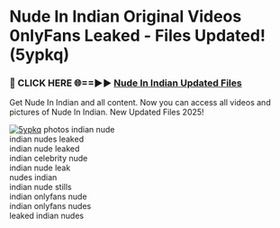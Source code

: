 # Nude In Indian Original Videos 0nlyFans Leaked - Files Updated! (5ypkq)

<h3>🔴 CLICK HERE 🌐==►► <a href="https://tinyurl.com/5h6xmrr3" rel="nofollow">Nude In Indian Updated Files</a></h3>

Get Nude In Indian and all content. Now you can access all videos and pictures of Nude In Indian. New Updated Files 2025!

[![5ypkq](https://i.imgur.com/KVD873Z.gif)](https://tinyurl.com/5h6xmrr3)
photos indian nude<br>
indian nudes leaked<br>
indian nude leaked<br>
indian celebrity nude<br>
indian nude leak<br>
nudes indian<br>
indian nude stills<br>
indian onlyfans nude<br>
indian onlyfans nudes<br>
leaked indian nudes